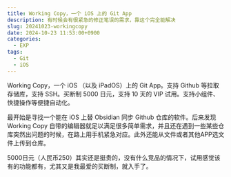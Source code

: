 ```yaml
---
title: Working Copy，一个 iOS 上的 Git App
description: 有时候会有很紧急的修正笔误的需求，靠这个完全能解决
slug: 20241023-workingcopy
date: 2024-10-23 11:53:00+0900
categories:
  - EXP
tags:
  - Git
  - iOS
---
```


Working Copy，一个 iOS （以及 iPadOS）上的 Git App。支持 Github 等拉取存储库，支持 SSH。买断制 5000 日元，支持 10 天的 VIP 试用。支持小组件、快捷操作等便捷自动化。

最开始是寻找一个能在 iOS 上替 Obsidian 同步 Github 仓库的软件。后来发现 Working Copy 自带的编辑器就足以满足很多简单需求，并且还在遇到一些某些仓库突然出问题的时候，在路上用手机紧急对应。此外还能从文件或者其他APP选文件上传到仓库。

5000日元（人民币250）其实还是挺贵的，没有什么竞品的情况下，试用感觉该有的功能都有，尤其又是我最爱的买断制，就入手了。


